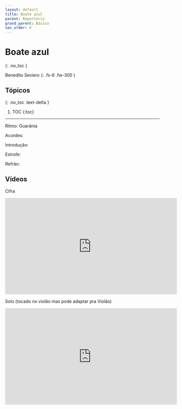```yaml
---
layout: default
title: Boate azul
parent: Repertório
grand_parent: Básico
nav_order: 6
---
```


# Boate azul
{: .no_toc }

Benedito Seviero
{: .fs-6 .fw-300 }

## Tópicos
{: .no_toc .text-delta }

1. TOC
{:toc}

---

Ritmo: Guarânia

Acordes:

Introdução:

Estrofe:

Refrão:

## Vídeos

Cifra

<div class="video-container">
<iframe width="560" height="315" src="https://www.youtube.com/embed/w-JEA55WA2U" title="YouTube video player" frameborder="0" allow="accelerometer; autoplay; clipboard-write; encrypted-media; gyroscope; picture-in-picture; web-share" allowfullscreen></iframe>
</div>

Solo (tocado no violão mas pode adaptar pra Violão)

<div class="video-container">
<iframe width="560" height="315" src="https://www.youtube.com/embed/8fpQ_kx5lmE" title="YouTube video player" frameborder="0" allow="accelerometer; autoplay; clipboard-write; encrypted-media; gyroscope; picture-in-picture; web-share" allowfullscreen></iframe>
</div>
